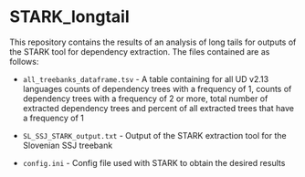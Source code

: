 # STARK_longtail
This repository contains the results of an analysis of long tails for outputs of the STARK tool for dependency extraction. The files contained are as follows:

- `all_treebanks_dataframe.tsv` - A table containing for all UD v2.13 languages counts of dependency trees with a frequency of 1, counts of dependency trees with a frequency of 2 or more, total number of extracted dependency trees and percent of all extracted trees that have a frequency of 1

- `SL_SSJ_STARK_output.txt` - Output of the STARK extraction tool for the Slovenian SSJ treebank

- `config.ini` - Config file used with STARK to obtain the desired results
